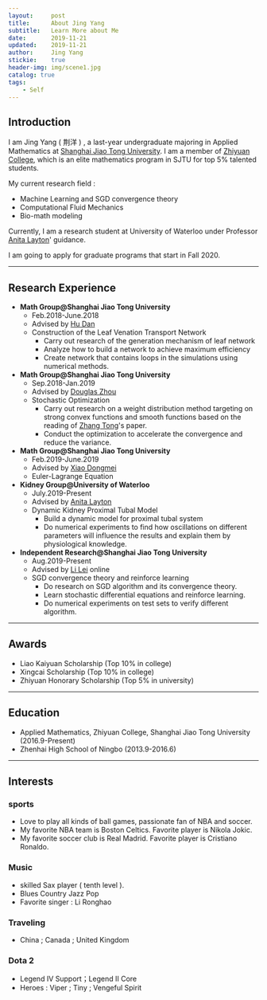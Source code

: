 ```yaml
---
layout:     post
title:      About Jing Yang
subtitle:   Learn More about Me
date:       2019-11-21
updated:    2019-11-21
author:     Jing Yang
stickie:    true
header-img: img/scene1.jpg
catalog: true
tags:
    - Self
---
```



## Introduction
I am Jing Yang ( 荆洋 ) , a last-year undergraduate majoring in Applied Mathematics at [Shanghai Jiao Tong University](http://en.sjtu.edu.cn/). I am a member of [Zhiyuan College](https://zhiyuan.sjtu.edu.cn/), which is an elite mathematics program in SJTU for top 5% talented students.

My current research field :
* Machine Learning and SGD convergence theory
* Computational Fluid Mechanics
* Bio-math modeling

Currently, I am a research student at University of Waterloo under Professor [Anita Layton](https://uwaterloo.ca/scholar/a2layton)' guidance.

I am going to apply for graduate programs that start in Fall 2020.

----------

## Research Experience

* **Math Group@Shanghai Jiao Tong University**
   * Feb.2018-June.2018
   * Advised by [Hu Dan](https://ins.sjtu.edu.cn/faculty/hudan)
   * Construction of the Leaf Venation Transport Network
     * Carry out research  of the generation mechanism of leaf network
     * Analyze how to build a network to achieve maximum efficiency
     * Create network that contains loops in the simulations using numerical methods.
* **Math Group@Shanghai Jiao Tong University**
   * Sep.2018-Jan.2019
   * Advised by [Douglas Zhou](https://ins.sjtu.edu.cn/faculty/Zhoudongzhuo)
   * Stochastic Optimization
     * Carry out research on a weight distribution method targeting on strong convex functions and smooth functions based on the reading of [Zhang Tong](http://tongzhang-ml.org/ )'s paper.
     * Conduct the optimization to accelerate the convergence and reduce the variance.
* **Math Group@Shanghai Jiao Tong University**
   * Feb.2019-June.2019
   * Advised by [Xiao Dongmei](http://math.sjtu.edu.cn/faculty/xiaodm/intro.html)
   * Euler-Lagrange Equation
* **Kidney Group@University of Waterloo**
   * July.2019-Present
   * Advised by [Anita Layton](https://uwaterloo.ca/scholar/a2layton)
   * Dynamic Kidney Proximal Tubal Model
     * Build a dynamic model for proximal tubal system
     * Do numerical experiments to find how oscillations on different parameters will influence the results and explain them by physiological knowledge.
* **Independent Research@Shanghai Jiao Tong University**
   * Aug.2019-Present
   * Advised by [Li Lei](https://ins.sjtu.edu.cn/faculty/lilei) online
   * SGD convergence theory and reinforce learning
     * Do research on SGD algorithm and its convergence theory.
     * Learn stochastic differential equations and reinforce learning.
     * Do numerical experiments on test sets to verify different algorithm.

----------
## Awards
* Liao Kaiyuan Scholarship (Top 10% in college)
* Xingcai Scholarship (Top 10% in college)
* Zhiyuan Honorary Scholarship (Top 5% in university)

-----

## Education

* Applied Mathematics, Zhiyuan College, Shanghai Jiao Tong University (2016.9-Present)
*  Zhenhai High School of Ningbo (2013.9-2016.6)

-----

## Interests

### sports

* Love to play all kinds of ball games, passionate fan of NBA and soccer. 
* My favorite NBA team is Boston Celtics. Favorite player is  Nikola Jokic. 
* My favorite soccer club is Real Madrid. Favorite player is  Cristiano Ronaldo. 

### Music

* skilled Sax player ( tenth level ).
* Blues Country  Jazz  Pop
* Favorite singer : Li Ronghao

### Traveling

* China ; Canada ; United Kingdom

### Dota 2

* Legend IV Support；Legend II Core
* Heroes : Viper ; Tiny ; Vengeful Spirit 